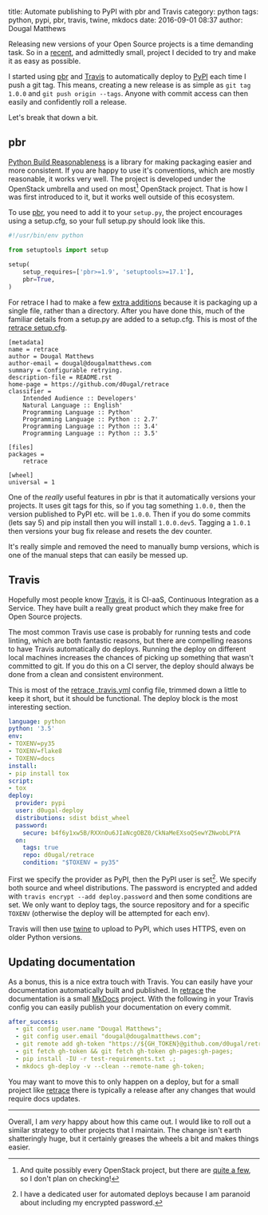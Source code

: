 title: Automate publishing to PyPI with pbr and Travis
category: python
tags: python, pypi, pbr, travis, twine, mkdocs
date: 2016-09-01 08:37
author: Dougal Matthews

Releasing new versions of your Open Source projects is a time demanding task.
So in a [recent][retrace], and admittedly small, project I decided to try and
make it as easy as possible.

I started using [pbr] and [Travis] to automatically deploy to [PyPI] each time
I push a git tag. This means, creating a new release is as simple as `git tag
1.0.0` and `git push origin --tags`. Anyone with commit access can then easily
and confidently roll a release.

Let's break that down a bit.

## pbr

[Python Build Reasonableness][pbr] is a library for making packaging easier
and more consistent. If you are happy to use it's conventions, which are
mostly reasonable, it works very well. The project is developed under the
OpenStack umbrella and used on most[^1] OpenStack project. That is how I was
first introduced to it, but it works well outside of this ecosystem.

To use [pbr], you need to add it to your `setup.py`, the project encourages
using a setup.cfg, so your full setup.py should look like this.

```python
#!/usr/bin/env python

from setuptools import setup

setup(
    setup_requires=['pbr>=1.9', 'setuptools>=17.1'],
    pbr=True,
)
```

For retrace I had to make a few [extra additions][setuppy] because it is
packaging up a single file, rather than a directory. After you have done this,
much of the familiar details from a setup.py are added to a setup.cfg. This is
most of the [retrace setup.cfg][setupcfg].

```
[metadata]
name = retrace
author = Dougal Matthews
author-email = dougal@dougalmatthews.com
summary = Configurable retrying.
description-file = README.rst
home-page = https://github.com/d0ugal/retrace
classifier =
    Intended Audience :: Developers'
    Natural Language :: English'
    Programming Language :: Python'
    Programming Language :: Python :: 2.7'
    Programming Language :: Python :: 3.4'
    Programming Language :: Python :: 3.5'

[files]
packages =
    retrace

[wheel]
universal = 1
```

One of the *really* useful features in pbr is that it automatically versions
your projects. It uses git tags for this, so if you tag something `1.0.0,`
then the version published to PyPI etc. will be `1.0.0`. Then if you do some
commits (lets say 5) and pip install then you will install `1.0.0.dev5`.
Tagging a `1.0.1` then versions your bug fix release and resets the dev
counter.

It's really simple and removed the need to manually bump versions, which is
one of the manual steps that can easily be messed up.

## Travis

Hopefully most people know [Travis], it is CI-aaS, Continuous Integration as a
Service. They have built a really great product which they make free for Open
Source projects.

The most common Travis use case is probably for running tests and code
linting, which are both fantastic reasons, but there are compelling reasons to
have Travis automatically do deploys. Running the deploy on different local
machines increases the chances of picking up something that wasn't committed
to git. If you do this on a CI server, the deploy should always be done from a
clean and consistent environment.

This is most of the [retrace .travis.yml][travisyml] config file, trimmed down
a little to keep it short, but it should be functional. The deploy block is
the most interesting section.

```yaml
language: python
python: '3.5'
env:
- TOXENV=py35
- TOXENV=flake8
- TOXENV=docs
install:
- pip install tox
script:
- tox
deploy:
  provider: pypi
  user: d0ugal-deploy
  distributions: sdist bdist_wheel
  password:
    secure: b4f6y1xw5B/RXXnOu6JIaNcgOBZ0/CkNaMeEXsoQSewYZNwobLPYA
  on:
    tags: true
    repo: d0ugal/retrace
    condition: "$TOXENV = py35"
```

First we specify the provider as PyPI, then the PyPI user is set[^2]. We
specify both source and wheel distributions. The password is encrypted and
added with `travis encrypt --add deploy.password` and then some conditions are
set. We only want to deploy tags, the source repository and for a specific
`TOXENV` (otherwise the deploy will be attempted for each env).

Travis will then use [twine] to upload to PyPI, which uses HTTPS, even on
older Python versions.

## Updating documentation

As a bonus, this is a nice extra touch with Travis. You can easily have your
documentation automatically built and published. In [retrace] the
documentation is a small [MkDocs] project. With the following in your Travis
config you can easily publish your documentation on every commit.

```yaml
after_success:
  - git config user.name "Dougal Matthews";
  - git config user.email "dougal@dougalmatthews.com";
  - git remote add gh-token "https://${GH_TOKEN}@github.com/d0ugal/retrace.git";
  - git fetch gh-token && git fetch gh-token gh-pages:gh-pages;
  - pip install -IU -r test-requirements.txt .;
  - mkdocs gh-deploy -v --clean --remote-name gh-token;
```

You may want to move this to only happen on a deploy, but for a small project
like [retrace] there is typically a release after any changes that would
require docs updates.

---

Overall, I am *very* happy about how this came out. I would like to roll out a
similar strategy to other projects that I maintain. The change isn't earth
shatteringly huge, but it certainly greases the wheels a bit and makes things
easier.

[^1]: And quite possibly every OpenStack project, but there are [quite a
few](http://git.openstack.org/cgit), so I don't plan on checking!
[^2]: I have a dedicated user for automated deploys because I am paranoid 
about including my encrypted password.


[MkDocs]: http://www.mkdocs.org/
[pbr]: http://docs.openstack.org/developer/pbr/
[PyPI]: https://pypi.python.org/pypi
[retrace]: http://d0ugal.github.io/retrace/
[setupcfg]: https://github.com/d0ugal/retrace/blob/master/setup.cfg
[setuppy]: https://github.com/d0ugal/retrace/blob/master/setup.py
[Travis]: https://travis-ci.org/
[travisyml]: https://github.com/mkdocs/mkdocs/blob/master/.travis.yml
[twine]: https://pypi.python.org/pypi/twine
